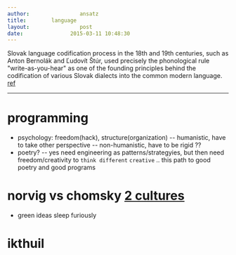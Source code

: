 ```yaml
---
author:                ansatz
title:        language 
layout:                post
date:          		2015-03-11 10:48:30
---
```


Slovak language codification process in the 18th and 19th centuries, such as Anton Bernolák and Ľudovít Štúr, used precisely the phonological rule "write-as-you-hear" as one of the founding principles behind the codification of various Slovak dialects into the common modern language.
[ref](http://tiborsimko.org/fun-with-phonetics.html)  

---

# programming
- psychology: freedom(hack), structure(organization)
	-- humanistic, have to take other perspective
	-- non-humanistic, have to be rigid ??
- poetry? 
	-- yes need engineering as patterns/strategyies, but then need freedom/creativity to `think different` `creative` .. this path to good poetry and good programs

# norvig vs chomsky [2 cultures](http://www.norvig.com/chomsky.html) 
- green ideas sleep furiously

# ikthuil


